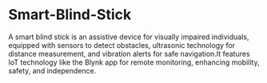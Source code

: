 # Smart-Blind-Stick
A smart blind stick is an assistive device for visually impaired individuals, equipped with sensors to detect obstacles, ultrasonic technology for distance measurement, and vibration alerts for safe navigation.It features IoT technology like the Blynk app for remote monitoring, enhancing mobility, safety, and independence.
